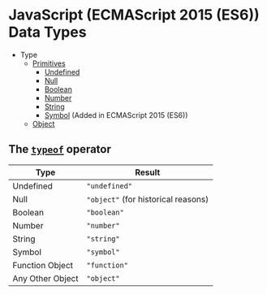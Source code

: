 # JavaScript (ECMAScript 2015 (ES6)) Data Types

- Type
  - [Primitives](https://developer.mozilla.org/en-US/docs/Glossary/Primitive)
    - [Undefined](https://developer.mozilla.org/en-US/docs/Glossary/Undefined)
    - [Null](https://developer.mozilla.org/en-US/docs/Glossary/Null)
    - [Boolean](https://developer.mozilla.org/en-US/docs/Glossary/Boolean)
    - [Number](https://developer.mozilla.org/en-US/docs/Glossary/Number)
    - [String](https://developer.mozilla.org/en-US/docs/Glossary/String)
    - [Symbol](https://developer.mozilla.org/en-US/docs/Glossary/Symbol) (Added in ECMAScript 2015 (ES6))
  - [Object](https://developer.mozilla.org/en-US/docs/Glossary/Object)

## The [`typeof`](https://developer.mozilla.org/en-US/docs/Web/JavaScript/Reference/Operators/typeof) operator

| Type             | Result                              |
| ---------------- | ----------------------------------- |
| Undefined        | `"undefined"`                       |
| Null             | `"object"` (for historical reasons) |
| Boolean          | `"boolean"`                         |
| Number           | `"number"`                          |
| String           | `"string"`                          |
| Symbol           | `"symbol"`                          |
| Function Object  | `"function"`                        |
| Any Other Object | `"object"`                          |

